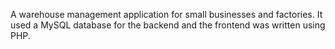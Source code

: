 A warehouse management application for small businesses and factories. It used a MySQL database for the backend and the frontend was written using PHP.
